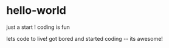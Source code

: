 # hello-world
just a start ! coding is fun


lets code to live!
got bored and started coding -- its awesome!
